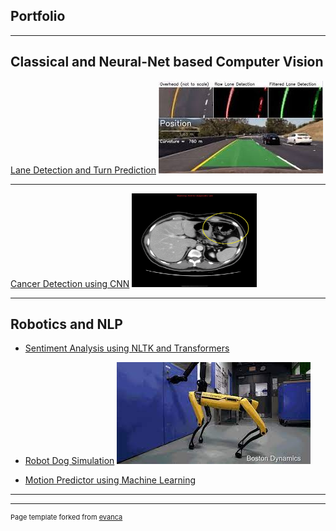 ## Portfolio

---

## Classical and Neural-Net based Computer Vision

[Lane Detection and Turn Prediction](/Lane_detect.md)
<img src="images/lane_detect_thumbnail.jpeg?raw=true"/>

---
[Cancer Detection using CNN](https://nbviewer.org/github/Noor1886/Skin-cancer-detection/blob/main/Detection_of_Malignant_Skin_Cancer_using_a_CNN.ipynb)
<a href="images/CT_gastric_cancer.gif" target="_blank">
  <img src="images/CT_gastric_cancer.gif" alt="CT Gastric Cancer" width="200" height="150">
</a>

---
## Robotics and NLP

- [Sentiment Analysis using NLTK and Transformers](http://example.com/)

- [Robot Dog Simulation](/robo_dog.md)
  <img src="images/robot_dog_thumbnail.jpeg?raw=true"/>


- [Motion Predictor using Machine Learning](http://example.com/)

---




---
<p style="font-size:11px">Page template forked from <a href="https://github.com/evanca/quick-portfolio">evanca</a></p>
<!-- Remove above link if you don't want to attibute -->
